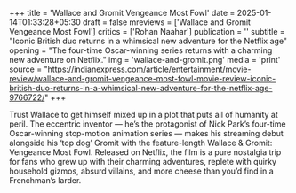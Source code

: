 +++
title = 'Wallace and Gromit Vengeance Most Fowl'
date = 2025-01-14T01:33:28+05:30
draft = false
mreviews = ['Wallace and Gromit Vengeance Most Fowl']
critics = ['Rohan Naahar']
publication = ''
subtitle = "Iconic British duo returns in a whimsical new adventure for the Netflix age"
opening = "The four-time Oscar-winning series returns with a charming new adventure on Netflix."
img = 'wallace-and-gromit.png'
media = 'print'
source = "https://indianexpress.com/article/entertainment/movie-review/wallace-and-gromit-vengeance-most-fowl-movie-review-iconic-british-duo-returns-in-a-whimsical-new-adventure-for-the-netflix-age-9766722/"
+++

Trust Wallace to get himself mixed up in a plot that puts all of humanity at peril. The eccentric inventor — he’s the protagonist of Nick Park’s four-time Oscar-winning stop-motion animation series — makes his streaming debut alongside his ‘top dog’ Gromit with the feature-length Wallace & Gromit: Vengeance Most Fowl. Released on Netflix, the film is a pure nostalgia trip for fans who grew up with their charming adventures, replete with quirky household gizmos, absurd villains, and more cheese than you’d find in a Frenchman’s larder.
